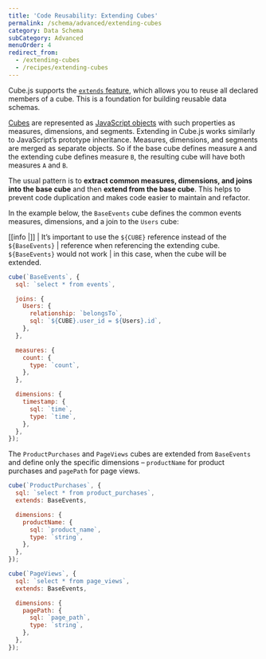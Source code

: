 ```yaml
---
title: 'Code Reusability: Extending Cubes'
permalink: /schema/advanced/extending-cubes
category: Data Schema
subCategory: Advanced
menuOrder: 4
redirect_from:
  - /extending-cubes
  - /recipes/extending-cubes
---
```


Cube.js supports the [`extends` feature][ref-schema-ref-cube-extends], which
allows you to reuse all declared members of a cube. This is a foundation for
building reusable data schemas.

[Cubes][self-schema-concepts-cubes] are represented as [JavaScript
objects][mdn-js-objects] with such properties as measures, dimensions, and
segments. Extending in Cube.js works similarly to JavaScript’s prototype
inheritance. Measures, dimensions, and segments are merged as separate objects.
So if the base cube defines measure `A` and the extending cube defines measure
`B`, the resulting cube will have both measures `A` and `B`.

[self-schema-concepts-cubes]: /schema/fundamentals/concepts#cubes

The usual pattern is to **extract common measures, dimensions, and joins into
the base cube** and then **extend from the base cube**. This helps to prevent
code duplication and makes code easier to maintain and refactor.

In the example below, the `BaseEvents` cube defines the common events measures,
dimensions, and a join to the `Users` cube:

<!-- prettier-ignore-start -->
[[info |]]
| It’s important to use the `${CUBE}` reference instead of the `${BaseEvents}`
| reference when referencing the extending cube. `${BaseEvents}` would not work
| in this case, when the cube will be extended.
<!-- prettier-ignore-end -->

```javascript
cube(`BaseEvents`, {
  sql: `select * from events`,

  joins: {
    Users: {
      relationship: `belongsTo`,
      sql: `${CUBE}.user_id = ${Users}.id`,
    },
  },

  measures: {
    count: {
      type: `count`,
    },
  },

  dimensions: {
    timestamp: {
      sql: `time`,
      type: `time`,
    },
  },
});
```

The `ProductPurchases` and `PageViews` cubes are extended from `BaseEvents` and
define only the specific dimensions – `productName` for product purchases and
`pagePath` for page views.

```javascript
cube(`ProductPurchases`, {
  sql: `select * from product_purchases`,
  extends: BaseEvents,

  dimensions: {
    productName: {
      sql: `product_name`,
      type: `string`,
    },
  },
});

cube(`PageViews`, {
  sql: `select * from page_views`,
  extends: BaseEvents,

  dimensions: {
    pagePath: {
      sql: `page_path`,
      type: `string`,
    },
  },
});
```

[mdn-js-objects]:
  https://developer.mozilla.org/en-US/docs/Web/JavaScript/Reference/Global_Objects/Object
[ref-schema-ref-cube-extends]: /schema/reference/cube#extends

